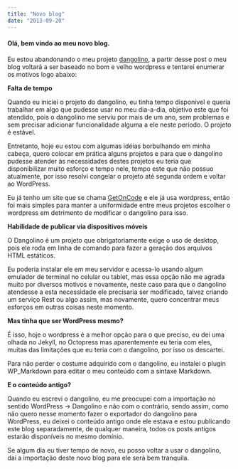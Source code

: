 ```yaml
---
title: "Novo blog"
date: "2013-09-20"
---
```


#### Olá, bem vindo ao meu novo blog.

Eu estou abandonando o meu projeto [dangolino](http://adlermedrado.com.br/2012/05/apresento-o-dangolino.html), a partir
desse post o meu blog voltará a ser baseado no bom e velho wordpress e tentarei enumerar os motivos logo abaixo:

**Falta de tempo**

Quando eu iniciei o projeto do dangolino, eu tinha tempo disponível e queria trabalhar em algo que pudesse usar no meu
dia-a-dia, objetivo este que foi atendido, pois o dangolino me serviu por mais de um ano, sem problemas e sem precisar
adicionar funcionalidade alguma a ele neste período. O projeto é estável.

Entretanto, hoje eu estou com algumas idéias borbulhando em minha cabeça, quero colocar em prática alguns projetos e
para que o dangolino pudesse atender às necessidades destes projetos eu teria que disponibilizar muito esforço e tempo
nele, tempo este que não possuo atualmente, por isso resolvi congelar o projeto até segunda ordem e voltar ao WordPress.

Eu já tenho um site que se chama [GetOnCode](http://getoncode.com.br) e ele já usa wordpress, então foi mais simples
para manter a uniformidade entre meus projetos escolher o wordpress em detrimento de modificar o dangolino para isso.

**Habilidade de publicar via dispositivos móveis**

O Dangolino é um projeto que obrigatoriamente exige o uso de desktop, pois ele roda em linha de comando para fazer a
geração dos arquivos HTML estáticos.

Eu poderia instalar ele em meu servidor e acessa-lo usando algum emulador de terminal no celular ou tablet, mas essa
opção não me agrada muito por diversos motivos e novamente, neste caso para que o dangolino atendesse a esta necessidade
ele precisaria ser modificado, talvez criando um serviço Rest ou algo assim, mas novamente, quero concentrar meus
esforços em outras coisas neste momento.

**Mas tinha que ser WordPress mesmo?**

É isso, hoje o wordpress é a melhor opção para o que preciso, eu dei uma olhada no Jekyll, no Octopress mas
aparentemente eu teria com eles, muitas das limitações que eu teria com o dangolino, por isso os descartei.

Para não perder o costume adquirido com o dangolino, eu instalei o plugin WP\_Markdown para editar o meu conteúdo com a
sintaxe Markdown.

**E o conteúdo antigo?**

Quando eu escrevi o dangolino, eu me preocupei com a importação no sentido WordPress -> Dangolino e não com o contrário,
sendo assim, como não quero nesse momento fazer o exportador do dangolino para WordPress, eu deixei o conteúdo antigo
onde ele estava e estou publicando este blog separadamente, de qualquer maneira, todos os posts antigos estarão
disponíveis no mesmo domínio.

Se algum dia eu tiver tempo de novo, eu posso voltar a usar o dangolino, daí a importação deste novo blog para ele será
bem tranquila.
